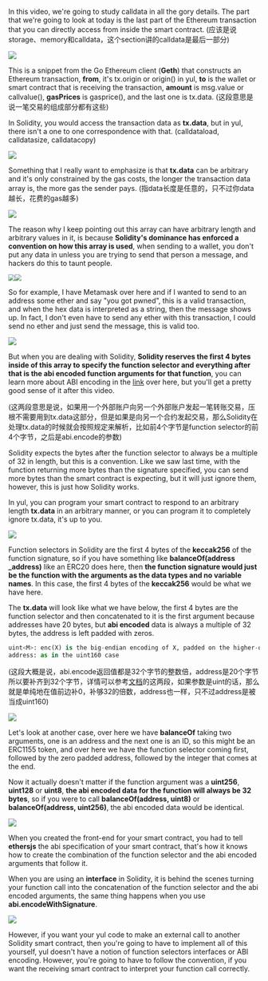 

In this video, we're going to study calldata in all the gory details. The part that we're going to look at today is the last part of the Ethereum transaction that you can directly access from inside the smart contract. (应该是说storage、memory和calldata，这个section讲的calldata是最后一部分)

![](https://gitee.com/elvinsj/bootcamp/raw/main/week8/Yul%20and%20Assembly/Section3/howgethconstructtxn.png)

This is a snippet from the Go Ethereum client (**Geth**) that constructs an Ethereum transaction, **from**, it's tx.origin or origin() in yul, **to** is the wallet or smart contract that is receiving the transaction, **amount** is msg.value or callvalue(), **gasPrices** is gasprice(), and the last one is tx.data. (这段意思是说一笔交易的组成部分都有这些)

In Solidity, you would access the transaction data as **tx.data**, but in yul, there isn't a one to one correspondence with that. (calldataload, calldatasize, calldatacopy)

![](https://gitee.com/elvinsj/bootcamp/raw/main/week8/Yul%20and%20Assembly/Section3/arbitrary.png)

Something that I really want to emphasize is that **tx.data** can be arbitrary and it's only constrained by the gas costs, the longer the transaction data array is, the more gas the sender pays. (指data长度是任意的，只不过你data越长，花费的gas越多)

![](https://gitee.com/elvinsj/bootcamp/raw/main/week8/Yul%20and%20Assembly/Section3/convention.png)

The reason why I keep pointing out this array can have arbitrary length and arbitrary values in it, is because **Solidity's dominance has enforced a convention on how this array is used**, when sending to a wallet, you don't put any data in unless you are trying to send that person a message, and hackers do this to taunt people.

<img src="https://gitee.com/elvinsj/bootcamp/raw/main/week8/Yul%20and%20Assembly/Section3/metamasktxn.png" style="zoom:80%;" /><img src="https://gitee.com/elvinsj/bootcamp/raw/main/week8/Yul%20and%20Assembly/Section3/metamasktxn2.png" style="zoom:80%;" />

So for example, I have Metamask over here and if I wanted to send to an address some ether and say "you got pwned", this is a valid transaction, and when the hex data is interpreted as a string, then the message shows up. In fact, I don't even have to send any ether with this transaction, I could send no ether and just send the message, this is valid too. 

![](https://gitee.com/elvinsj/bootcamp/raw/main/week8/Yul%20and%20Assembly/Section3/convention2.png)

But when you are dealing with Solidity, **Solidity reserves the first 4 bytes inside of this array to specify the function selector and everything after that is the abi encoded function arguments for that function**, you can learn more about ABI encoding in the [link](https://docs.soliditylang.org/en/latest/abi-spec.html#contract-abi-specification) over here, but you'll get a pretty good sense of it after this video. 

(这两段意思是说，如果用一个外部账户向另一个外部账户发起一笔转账交易，压根不需要用到tx.data这部分，但是如果是向另一个合约发起交易，那么Solidity在处理tx.data的时候就会按照规定来解析，比如前4个字节是function selector的前4个字节，之后是abi.encode的参数)

Solidity expects the bytes after the function selector to always be a multiple of 32 in length, but this is a convention. Like we saw last time, with the function returning more bytes than the signature specified, you can send more bytes than the smart contract is expecting, but it will just ignore them, however, this is just how Solidity works. 

In yul, you can program your smart contract to respond to an arbitrary length **tx.data** in an arbitrary manner, or you can program it to completely ignore tx.data, it's up to you. 

![](https://gitee.com/elvinsj/bootcamp/raw/main/week8/Yul%20and%20Assembly/Section3/overview.png)

Function selectors in Solidity are the first 4 bytes of the **keccak256** of the function signature, so if you have something like **balanceOf(address _address)** like an ERC20 does here, then **the function signature would just be the function with the arguments as the data types and no variable names**. In this case, the first 4 bytes of the **keccak256** would be what we have here.

The **tx.data** will look like what we have below, the first 4 bytes are the function selector and then concatenated to it is the first argument because addresses have 20 bytes, but **abi encoded** data is always a multiple of 32 bytes, the address is left padded with zeros. 

```python
uint<M>: enc(X) is the big-endian encoding of X, padded on the higher-order (left) side with zero-bytes such that the length is 32 bytes.
address: as in the uint160 case
```

(这段大概是说，abi.encode返回值都是32个字节的整数倍，address是20个字节所以要补齐到32个字节，详情可以参考[文档](https://docs.soliditylang.org/en/latest/abi-spec.html#formal-specification-of-the-encoding)的这两段，如果参数是uint<M>的话，那么就是单纯地在值前边补0，补够32的倍数，address也一样，只不过address是被当成uint160)

![](https://gitee.com/elvinsj/bootcamp/raw/main/week8/Yul%20and%20Assembly/Section3/overview2.png)

Let's look at another case, over here we have **balanceOf** taking two arguments, one is an address and the next one is an ID, so this might be an ERC1155 token, and over here we have the function selector coming first, followed by the zero padded address, followed by the integer that comes at the end. 

Now it actually doesn't matter if the function argument was a **uint256**, **uint128** or **uint8**, **the abi encoded data for the function will always be 32 bytes**, so if you were to call **balanceOf(address, uint8)** or **balanceOf(address, uint256)**, the abi encoded data would be identical.

![](https://gitee.com/elvinsj/bootcamp/raw/main/week8/Yul%20and%20Assembly/Section3/abispecification.png)

When you created the front-end for your smart contract, you had to tell **ethersjs** the abi specification of your smart contract, that's how it knows how to create the combination of the function selector and the abi encoded arguments that follow it.

When you are using an **interface** in Solidity, it is behind the scenes turning your function call into the concatenation of the function selector and the abi encoded arguments, the same thing happens when you use **abi.encodeWithSignature**. 

![](https://gitee.com/elvinsj/bootcamp/raw/main/week8/Yul%20and%20Assembly/Section3/abispecification2.png)

However, if you want your yul code to make an external call to another Solidity smart contract, then you're going to have to implement all of this yourself, yul doesn't have a notion of function selectors interfaces or ABI encoding. However, you're going to have to follow the convention, if you want the receiving smart contract to interpret your function call correctly.